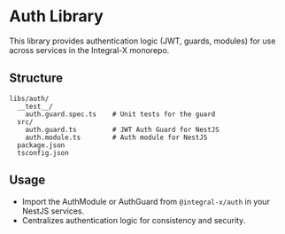 # Auth Library

This library provides authentication logic (JWT, guards, modules) for use across services in the Integral-X monorepo.

## Structure

```
libs/auth/
  __test__/
    auth.guard.spec.ts    # Unit tests for the guard
  src/
    auth.guard.ts         # JWT Auth Guard for NestJS
    auth.module.ts        # Auth module for NestJS
  package.json
  tsconfig.json
```

## Usage
- Import the AuthModule or AuthGuard from `@integral-x/auth` in your NestJS services.
- Centralizes authentication logic for consistency and security. 